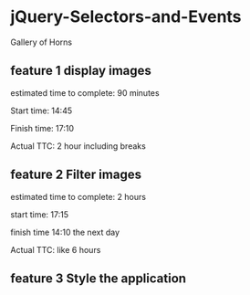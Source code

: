 # jQuery-Selectors-and-Events
Gallery of Horns

## feature 1 display images

estimated time to complete: 90 minutes

Start time: 14:45

Finish time: 17:10

Actual TTC: 2 hour including breaks

## feature 2 Filter images

estimated time to complete: 2 hours

start time: 17:15

finish time 14:10 the next day

Actual TTC: like 6 hours

## feature 3 Style the application